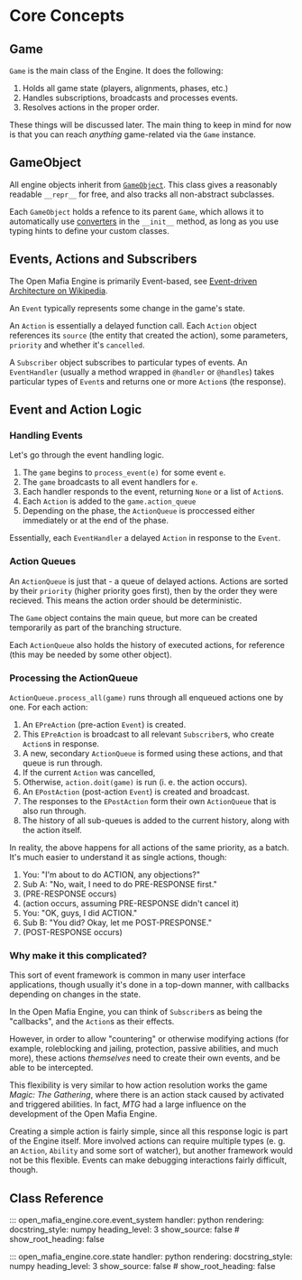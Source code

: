 # Core Concepts

## Game

`Game` is the main class of the Engine. It does the following:

1. Holds all game state (players, alignments, phases, etc.)
2. Handles subscriptions, broadcasts and processes events.
3. Resolves actions in the proper order.

These things will be discussed later. The main thing to keep in mind for now
is that you can reach *anything* game-related via the `Game` instance.

## GameObject

All engine objects inherit from [`GameObject`](../reference/game_object.md#GameObject).
This class gives a reasonably readable `__repr__` for free, and also tracks
all non-abstract subclasses.

Each `GameObject` holds a refence to its parent `Game`, which allows it to
automatically use [converters](utilities.md#converters) in the `__init__` method,
as long as you use typing hints to define your custom classes.

## Events, Actions and Subscribers

The Open Mafia Engine is primarily Event-based, see
[Event-driven Architecture on Wikipedia](https://en.wikipedia.org/wiki/Event-driven_architecture).

An `Event` typically represents some change in the game's state.

An `Action` is essentially a delayed function call.
Each `Action` object references its `source` (the entity that created the action),
some parameters, `priority` and whether it's `cancelled`.

A `Subscriber` object subscribes to particular types of
events. An `EventHandler` (usually a method wrapped in `@handler` or `@handles`)
takes particular types of `Event`s and returns one or more `Action`s (the response).

## Event and Action Logic

### Handling Events

Let's go through the event handling logic.

1. The `game` begins to `process_event(e)` for some event `e`.
2. The `game` broadcasts to all event handlers for `e`.
3. Each handler responds to the event, returning `None` or a list of `Action`s.
4. Each `Action` is added to the `game.action_queue`
5. Depending on the phase, the `ActionQueue` is proccessed either immediately or at the end of the phase.

Essentially, each `EventHandler` a delayed `Action` in response to the `Event`.

### Action Queues

An `ActionQueue` is just that - a queue of delayed actions.
Actions are sorted by their `priority` (higher priority goes first), then by the
order they were recieved. This means the action order should be deterministic.

The `Game` object contains the main queue, but more can be created temporarily
as part of the branching structure.

Each `ActionQueue` also holds the history of executed actions, for reference
(this may be needed by some other object).

### Processing the ActionQueue

`ActionQueue.process_all(game)` runs through all enqueued actions one by one.
For each action:

1. An `EPreAction` (pre-action `Event`) is created.
2. This `EPreAction` is broadcast to all relevant `Subscriber`s, who create `Action`s in response.
3. A new, secondary `ActionQueue` is formed using these actions, and that queue is run through.
4. If the current `Action` was cancelled,
5. Otherwise, `action.doit(game)` is run (i. e. the action occurs).
6. An `EPostAction` (post-action `Event`) is created and broadcast.
7. The responses to the `EPostAction` form their own `ActionQueue` that is also run through.
8. The history of all sub-queues is added to the current history, along with the action itself.

In reality, the above happens for all actions of the same priority, as a batch.
It's much easier to understand it as single actions, though:

1. You: "I'm about to do ACTION, any objections?"
2. Sub A: "No, wait, I need to do PRE-RESPONSE first."
3. (PRE-RESPONSE occurs)
4. (action occurs, assuming PRE-RESPONSE didn't cancel it)
5. You: "OK, guys, I did ACTION."
6. Sub B: "You did? Okay, let me POST-PRESPONSE."
7. (POST-RESPONSE occurs)

### Why make it this complicated?

This sort of event framework is common in many user interface applications,
though usually it's done in a top-down manner, with callbacks depending on
changes in the state.

In the Open Mafia Engine, you can think of `Subscriber`s as being the "callbacks",
and the `Action`s as their effects.

However, in order to allow "countering" or otherwise modifying actions (for example,
roleblocking and jailing, protection, passive abilities, and much more), these
actions *themselves* need to create their own events, and be able to be intercepted.

This flexibility is very similar to how action resolution works the game
*Magic: The Gathering*, where there is an action stack caused by activated and
triggered abilities. In fact, *MTG* had a large influence on the development
of the Open Mafia Engine.

Creating a simple action is fairly simple, since all this response logic is part
of the Engine itself. More involved actions can require multiple types (e. g. an
`Action`, `Ability` and some sort of watcher), but another framework would not be
this flexible. Events can make debugging interactions fairly difficult, though.

## Class Reference

::: open_mafia_engine.core.event_system
    handler: python
    rendering:
        docstring_style: numpy
        heading_level: 3
        show_source: false
        # show_root_heading: false

::: open_mafia_engine.core.state
    handler: python
    rendering:
        docstring_style: numpy
        heading_level: 3
        show_source: false
        # show_root_heading: false
